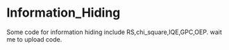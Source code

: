 # Information_Hiding
Some code for information hiding
include RS,chi_square,IQE,GPC,OEP.
wait me to upload code.
